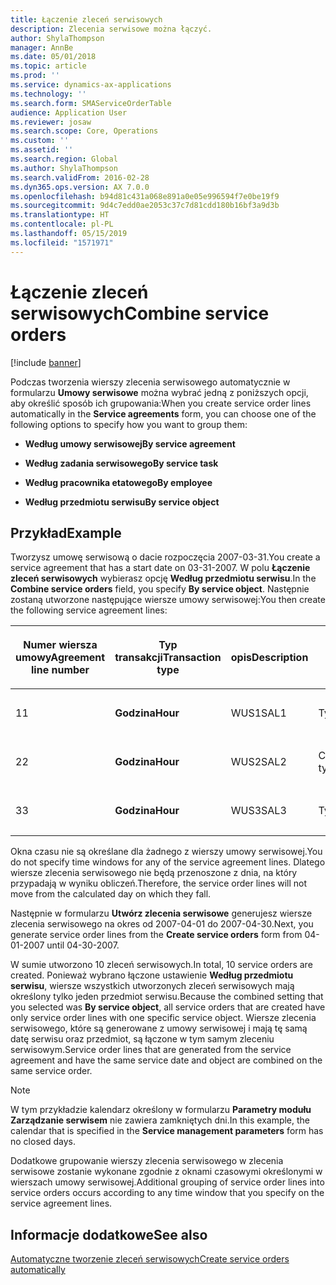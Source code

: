 ```yaml
---
title: Łączenie zleceń serwisowych
description: Zlecenia serwisowe można łączyć.
author: ShylaThompson
manager: AnnBe
ms.date: 05/01/2018
ms.topic: article
ms.prod: ''
ms.service: dynamics-ax-applications
ms.technology: ''
ms.search.form: SMAServiceOrderTable
audience: Application User
ms.reviewer: josaw
ms.search.scope: Core, Operations
ms.custom: ''
ms.assetid: ''
ms.search.region: Global
ms.author: ShylaThompson
ms.search.validFrom: 2016-02-28
ms.dyn365.ops.version: AX 7.0.0
ms.openlocfilehash: b94d81c431a068e891a0e05e996594f7e0be19f9
ms.sourcegitcommit: 9d4c7edd0ae2053c37c7d81cdd180b16bf3a9d3b
ms.translationtype: HT
ms.contentlocale: pl-PL
ms.lasthandoff: 05/15/2019
ms.locfileid: "1571971"
---
```

# <a name="combine-service-orders"></a><span data-ttu-id="8ff9f-103">Łączenie zleceń serwisowych</span><span class="sxs-lookup"><span data-stu-id="8ff9f-103">Combine service orders</span></span>   

[!include [banner](../includes/banner.md)]


<span data-ttu-id="8ff9f-104">Podczas tworzenia wierszy zlecenia serwisowego automatycznie w formularzu **Umowy serwisowe** można wybrać jedną z poniższych opcji, aby określić sposób ich grupowania:</span><span class="sxs-lookup"><span data-stu-id="8ff9f-104">When you create service order lines automatically in the **Service agreements** form, you can choose one of the following options to specify how you want to group them:</span></span>

  - <span data-ttu-id="8ff9f-105">**Według umowy serwisowej**</span><span class="sxs-lookup"><span data-stu-id="8ff9f-105">**By service agreement**</span></span>

  - <span data-ttu-id="8ff9f-106">**Według zadania serwisowego**</span><span class="sxs-lookup"><span data-stu-id="8ff9f-106">**By service task**</span></span>

  - <span data-ttu-id="8ff9f-107">**Według pracownika etatowego**</span><span class="sxs-lookup"><span data-stu-id="8ff9f-107">**By employee**</span></span>

  - <span data-ttu-id="8ff9f-108">**Według przedmiotu serwisu**</span><span class="sxs-lookup"><span data-stu-id="8ff9f-108">**By service object**</span></span>

## <a name="example"></a><span data-ttu-id="8ff9f-109">Przykład</span><span class="sxs-lookup"><span data-stu-id="8ff9f-109">Example</span></span>

<span data-ttu-id="8ff9f-110">Tworzysz umowę serwisową o dacie rozpoczęcia 2007-03-31.</span><span class="sxs-lookup"><span data-stu-id="8ff9f-110">You create a service agreement that has a start date on 03-31-2007.</span></span> <span data-ttu-id="8ff9f-111">W polu **Łączenie zleceń serwisowych** wybierasz opcję **Według przedmiotu serwisu**.</span><span class="sxs-lookup"><span data-stu-id="8ff9f-111">In the **Combine service orders** field, you specify **By service object**.</span></span> <span data-ttu-id="8ff9f-112">Następnie zostaną utworzone następujące wiersze umowy serwisowej:</span><span class="sxs-lookup"><span data-stu-id="8ff9f-112">You then create the following service agreement lines:</span></span>

<table style="width:100%;">
<colgroup>
<col style="width: 16%" />
<col style="width: 16%" />
<col style="width: 16%" />
<col style="width: 16%" />
<col style="width: 16%" />
<col style="width: 16%" />
</colgroup>
<thead>
<tr class="header">
<th><p><span data-ttu-id="8ff9f-113">Numer wiersza umowy</span><span class="sxs-lookup"><span data-stu-id="8ff9f-113">Agreement line number</span></span></p></th>
<th><p><span data-ttu-id="8ff9f-114">Typ transakcji</span><span class="sxs-lookup"><span data-stu-id="8ff9f-114">Transaction type</span></span></p></th>
<th><p><span data-ttu-id="8ff9f-115">opis</span><span class="sxs-lookup"><span data-stu-id="8ff9f-115">Description</span></span></p></th>
<th><p><span data-ttu-id="8ff9f-116">Zakres</span><span class="sxs-lookup"><span data-stu-id="8ff9f-116">Interval</span></span></p></th>
<th><p><span data-ttu-id="8ff9f-117">Przedmiot serwisu</span><span class="sxs-lookup"><span data-stu-id="8ff9f-117">Service object</span></span></p></th>
<th><p><span data-ttu-id="8ff9f-118">Rozpoczęcie</span><span class="sxs-lookup"><span data-stu-id="8ff9f-118">Start date</span></span></p></th>
</tr>
</thead>
<tbody>
<tr class="odd">
<td><p><span data-ttu-id="8ff9f-119">1</span><span class="sxs-lookup"><span data-stu-id="8ff9f-119">1</span></span></p></td>
<td><p><span data-ttu-id="8ff9f-120"><strong>Godzina</strong></span><span class="sxs-lookup"><span data-stu-id="8ff9f-120"><strong>Hour</strong></span></span></p></td>
<td><p><span data-ttu-id="8ff9f-121">WUS1</span><span class="sxs-lookup"><span data-stu-id="8ff9f-121">SAL1</span></span></p></td>
<td><p><span data-ttu-id="8ff9f-122">Tygodniowa</span><span class="sxs-lookup"><span data-stu-id="8ff9f-122">Weekly</span></span></p></td>
<td><p><span data-ttu-id="8ff9f-123">X-1</span><span class="sxs-lookup"><span data-stu-id="8ff9f-123">X-1</span></span></p></td>
<td><p><span data-ttu-id="8ff9f-124">2007-04-01</span><span class="sxs-lookup"><span data-stu-id="8ff9f-124">04-01-2007</span></span></p></td>
</tr>
<tr class="even">
<td><p><span data-ttu-id="8ff9f-125">2</span><span class="sxs-lookup"><span data-stu-id="8ff9f-125">2</span></span></p></td>
<td><p><span data-ttu-id="8ff9f-126"><strong>Godzina</strong></span><span class="sxs-lookup"><span data-stu-id="8ff9f-126"><strong>Hour</strong></span></span></p></td>
<td><p><span data-ttu-id="8ff9f-127">WUS2</span><span class="sxs-lookup"><span data-stu-id="8ff9f-127">SAL2</span></span></p></td>
<td><p><span data-ttu-id="8ff9f-128">Co dwa tygodnie</span><span class="sxs-lookup"><span data-stu-id="8ff9f-128">Biweekly</span></span></p></td>
<td><p><span data-ttu-id="8ff9f-129">X-2</span><span class="sxs-lookup"><span data-stu-id="8ff9f-129">X-2</span></span></p></td>
<td><p><span data-ttu-id="8ff9f-130">2007-04-01</span><span class="sxs-lookup"><span data-stu-id="8ff9f-130">04-01-2007</span></span></p></td>
</tr>
<tr class="odd">
<td><p><span data-ttu-id="8ff9f-131">3</span><span class="sxs-lookup"><span data-stu-id="8ff9f-131">3</span></span></p></td>
<td><p><span data-ttu-id="8ff9f-132"><strong>Godzina</strong></span><span class="sxs-lookup"><span data-stu-id="8ff9f-132"><strong>Hour</strong></span></span></p></td>
<td><p><span data-ttu-id="8ff9f-133">WUS3</span><span class="sxs-lookup"><span data-stu-id="8ff9f-133">SAL3</span></span></p></td>
<td><p><span data-ttu-id="8ff9f-134">Tygodniowa</span><span class="sxs-lookup"><span data-stu-id="8ff9f-134">Weekly</span></span></p></td>
<td><p><span data-ttu-id="8ff9f-135">X-2</span><span class="sxs-lookup"><span data-stu-id="8ff9f-135">X-2</span></span></p></td>
<td><p><span data-ttu-id="8ff9f-136">2007-04-01</span><span class="sxs-lookup"><span data-stu-id="8ff9f-136">04-01-2007</span></span></p></td>
</tr>
</tbody>
</table>


<span data-ttu-id="8ff9f-137">Okna czasu nie są określane dla żadnego z wierszy umowy serwisowej.</span><span class="sxs-lookup"><span data-stu-id="8ff9f-137">You do not specify time windows for any of the service agreement lines.</span></span> <span data-ttu-id="8ff9f-138">Dlatego wiersze zlecenia serwisowego nie będą przenoszone z dnia, na który przypadają w wyniku obliczeń.</span><span class="sxs-lookup"><span data-stu-id="8ff9f-138">Therefore, the service order lines will not move from the calculated day on which they fall.</span></span>

<span data-ttu-id="8ff9f-139">Następnie w formularzu **Utwórz zlecenia serwisowe** generujesz wiersze zlecenia serwisowego na okres od 2007-04-01 do 2007-04-30.</span><span class="sxs-lookup"><span data-stu-id="8ff9f-139">Next, you generate service order lines from the **Create service orders** form from 04-01-2007 until 04-30-2007.</span></span>

<span data-ttu-id="8ff9f-140">W sumie utworzono 10 zleceń serwisowych.</span><span class="sxs-lookup"><span data-stu-id="8ff9f-140">In total, 10 service orders are created.</span></span> <span data-ttu-id="8ff9f-141">Ponieważ wybrano łączone ustawienie **Według przedmiotu serwisu**, wiersze wszystkich utworzonych zleceń serwisowych mają określony tylko jeden przedmiot serwisu.</span><span class="sxs-lookup"><span data-stu-id="8ff9f-141">Because the combined setting that you selected was **By service object**, all service orders that are created have only service order lines with one specific service object.</span></span> <span data-ttu-id="8ff9f-142">Wiersze zlecenia serwisowego, które są generowane z umowy serwisowej i mają tę samą datę serwisu oraz przedmiot, są łączone w tym samym zleceniu serwisowym.</span><span class="sxs-lookup"><span data-stu-id="8ff9f-142">Service order lines that are generated from the service agreement and have the same service date and object are combined on the same service order.</span></span>


> [!NOTE]
> <P><span data-ttu-id="8ff9f-143">W tym przykładzie kalendarz określony w formularzu <STRONG>Parametry modułu Zarządzanie serwisem</STRONG> nie zawiera zamkniętych dni.</span><span class="sxs-lookup"><span data-stu-id="8ff9f-143">In this example, the calendar that is specified in the <STRONG>Service management parameters</STRONG> form has no closed days.</span></span></P>



<span data-ttu-id="8ff9f-144">Dodatkowe grupowanie wierszy zlecenia serwisowego w zlecenia serwisowe zostanie wykonane zgodnie z oknami czasowymi określonymi w wierszach umowy serwisowej.</span><span class="sxs-lookup"><span data-stu-id="8ff9f-144">Additional grouping of service order lines into service orders occurs according to any time window that you specify on the service agreement lines.</span></span>

## <a name="see-also"></a><span data-ttu-id="8ff9f-145">Informacje dodatkowe</span><span class="sxs-lookup"><span data-stu-id="8ff9f-145">See also</span></span>

[<span data-ttu-id="8ff9f-146">Automatyczne tworzenie zleceń serwisowych</span><span class="sxs-lookup"><span data-stu-id="8ff9f-146">Create service orders automatically</span></span>](create-service-orders-automatically.md)

  



